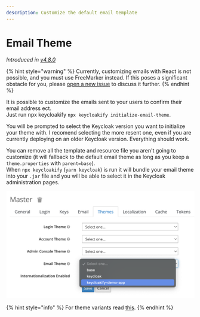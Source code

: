 ```yaml
---
description: Customize the default email template
---
```


# Email Theme

_Introduced in_ [_v4.8.0_](https://github.com/InseeFrLab/keycloakify/releases/tag/v4.8.0)

{% hint style="warning" %}
Currently, customizing emails with React is not possible, and you must use FreeMarker instead. If this poses a significant obstacle for you, please [open a new issue](https://github.com/keycloakify/keycloakify/issues/new) to discuss it further.
{% endhint %}

It is possible to customize the emails sent to your users to confirm their email address ect.\
Just run npx keycloakify `npx keycloakify initialize-email-theme`.

You will be prompted to select the Keycloak version you want to initialize your theme with. I recomend selecting the more resent one, even if you are currently deploying on an older Keycloak version. Everything should work. &#x20;

You can remove all the template and resource file you aren't going to customize (it will fallback to the default email theme as long as you keep a `theme.properties` with `parent=base`).\
When `npx keycloakify` (`yarn keycloak`) is run it will bundle your email theme into your `.jar` file and you will be able to select it in the Keycloak administration pages.

![Selecting your email theme in the Keycloak admin](../.gitbook/assets/email.png)



{% hint style="info" %}
For theme variants read [this](../in-depth-configuration/theme-variants.md#email-theme).
{% endhint %}
